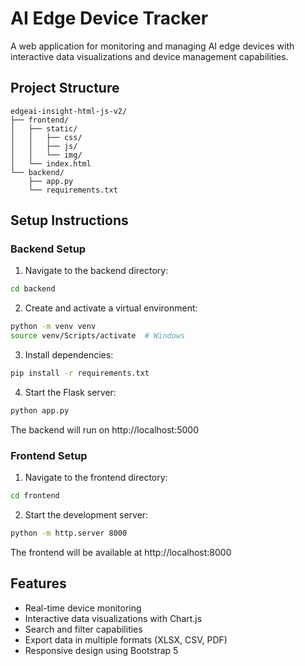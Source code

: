 # AI Edge Device Tracker

A web application for monitoring and managing AI edge devices with interactive data visualizations and device management capabilities.

## Project Structure
```
edgeai-insight-html-js-v2/
├── frontend/
│   ├── static/
│   │   ├── css/
│   │   ├── js/
│   │   └── img/
│   └── index.html
└── backend/
    ├── app.py
    └── requirements.txt
```

## Setup Instructions

### Backend Setup
1. Navigate to the backend directory:
```bash
cd backend
```

2. Create and activate a virtual environment:
```bash
python -m venv venv
source venv/Scripts/activate  # Windows
```

3. Install dependencies:
```bash
pip install -r requirements.txt
```

4. Start the Flask server:
```bash
python app.py
```
The backend will run on http://localhost:5000

### Frontend Setup
1. Navigate to the frontend directory:
```bash
cd frontend
```

2. Start the development server:
```bash
python -m http.server 8000
```
The frontend will be available at http://localhost:8000

## Features
- Real-time device monitoring
- Interactive data visualizations with Chart.js
- Search and filter capabilities
- Export data in multiple formats (XLSX, CSV, PDF)
- Responsive design using Bootstrap 5 
